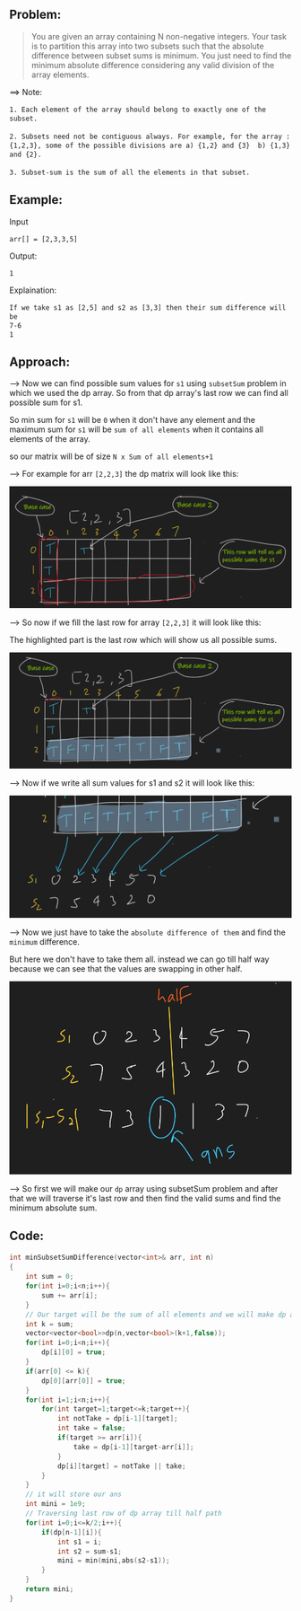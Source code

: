 ## Problem:

>You are given an array containing N non-negative integers. Your task is to partition this array into two subsets such that the absolute difference between subset sums is minimum.
 You just need to find the minimum absolute difference considering any valid division of the array elements.
 
==> Note:

```
1. Each element of the array should belong to exactly one of the subset.

2. Subsets need not be contiguous always. For example, for the array : {1,2,3}, some of the possible divisions are a) {1,2} and {3}  b) {1,3} and {2}.

3. Subset-sum is the sum of all the elements in that subset. 
```

## Example:
Input

```
arr[] = [2,3,3,5]
```

Output:

```
1
```

Explaination:

```
If we take s1 as [2,5] and s2 as [3,3] then their sum difference will be 
7-6
1
```

## Approach:

--> Now we can find possible sum values for `s1` using `subsetSum` problem in which we used the dp array. So from that dp array's last row we can find all possible sum for s1.

So min sum for `s1` will be `0` when it don't have any element and the maximum sum for `s1` will be `sum of all elements` when it contains all elements of the array.

so our matrix will be of size `N x Sum of all elements+1`

--> For example for arr `[2,2,3]` the dp matrix will look like this:

![](../GFG/Attachments/Pasted%20image%2020220523195538.png)

--> So now if we fill the last row for array `[2,2,3]` it will look like this:

The highlighted part is the last row which will show us all possible sums.

![](../GFG/Attachments/Pasted%20image%2020220523195839.png)

--> Now if we write all sum values for s1 and s2 it will look like this:

![](../GFG/Attachments/Pasted%20image%2020220523200103.png)

--> Now we just have to take the `absolute difference of them` and find the `minimum` difference.

But here we don't have to take them all. instead we can go till half way because we can see that the values are swapping in other half. 

![](../GFG/Attachments/Pasted%20image%2020220523200423.png)

--> So first we will make our `dp` array using subsetSum problem and after that we will traverse it's last row and then find the valid sums and find the minimum absolute sum.

## Code:

```cpp
int minSubsetSumDifference(vector<int>& arr, int n)
{
	int sum = 0;
    for(int i=0;i<n;i++){
        sum += arr[i];
    }
	// Our target will be the sum of all elements and we will make dp array using subsetSum problem algorithm.
    int k = sum;
    vector<vector<bool>>dp(n,vector<bool>(k+1,false));
    for(int i=0;i<n;i++){
        dp[i][0] = true;
    }
    if(arr[0] <= k){
        dp[0][arr[0]] = true;
    }
    for(int i=1;i<n;i++){
        for(int target=1;target<=k;target++){
            int notTake = dp[i-1][target];
            int take = false;
            if(target >= arr[i]){
                take = dp[i-1][target-arr[i]];
            }
            dp[i][target] = notTake || take;
        }
    }
	// it will store our ans
    int mini = 1e9;
	// Traversing last row of dp array till half path
    for(int i=0;i<=k/2;i++){
        if(dp[n-1][i]){
            int s1 = i;
            int s2 = sum-s1;
            mini = min(mini,abs(s2-s1));
        }
    }
    return mini;
}
```